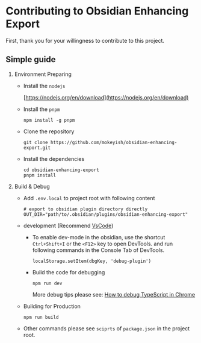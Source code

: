 # Contributing to Obsidian Enhancing Export

First, thank you for your willingness to contribute to this project.

## Simple guide

1. Environment Preparing

   - Install the `nodejs`

     [https://nodejs.org/en/download](https://nodejs.org/en/download)

   - Install the `pnpm`

     ```shell
     npm install -g pnpm
     ```

   - Clone the repository

     ```shell'
     git clone https://github.com/mokeyish/obsidian-enhancing-export.git
     ```

   - Install the dependencies

     ```shell
     cd obsidian-enhancing-export
     pnpm install
     ```

2. Build & Debug

   - Add `.env.local` to project root with following content

     ```shell
     # export to obsidian plugin directory directly
     OUT_DIR="path/to/.obsidian/plugins/obsidian-enhancing-export"
     ```

   - development (Recommend [VsCode](https://code.visualstudio.com/))

     - To enable dev-mode in the obsidian, use the shortcut `Ctrl+Shift+I` or the `<F12>` key to open DevTools. and run following commands in the Console Tab of DevTools. 

       ```shell
       localStorage.setItem(dbgKey, 'debug-plugin')
       ```

     - Build the code for debugging

       ```shell
       npm run dev
       ```

       More debug tips please see: [How to debug TypeScript in Chrome](https://blog.logrocket.com/how-to-debug-typescript-chrome/)

   - Building for Production 

     ```shell
     npm run build
     ```

   - Other commands please see `sciprts` of `package.json` in the project root.
